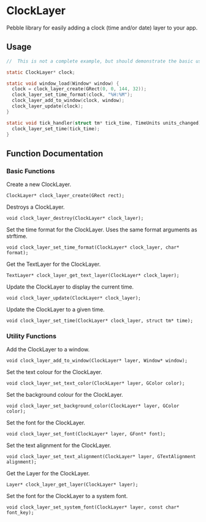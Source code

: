 # ClockLayer

Pebble library for easily adding a clock (time and/or date) layer to your app.

## Usage

````c
//  This is not a complete example, but should demonstrate the basic usage of a ClockLayer.

static ClockLayer* clock;

static void window_load(Window* window) {
  clock = clock_layer_create(GRect(0, 0, 144, 32));
  clock_layer_set_time_format(clock, "%H:%M");
  clock_layer_add_to_window(clock, window);
  clock_layer_update(clock);
}

static void tick_handler(struct tm* tick_time, TimeUnits units_changed) {
  clock_layer_set_time(tick_time);
}
````

## Function Documentation

### Basic Functions

Create a new ClockLayer.

    ClockLayer* clock_layer_create(GRect rect);

Destroys a ClockLayer.

    void clock_layer_destroy(ClockLayer* clock_layer);

Set the time format for the ClockLayer. Uses the same format arguments as strftime.

    void clock_layer_set_time_format(ClockLayer* clock_layer, char* format);

Get the TextLayer for the ClockLayer. 

    TextLayer* clock_layer_get_text_layer(ClockLayer* clock_layer);

Update the ClockLayer to display the current time.

    void clock_layer_update(ClockLayer* clock_layer);

Update the ClockLayer to a given time.
    
    void clock_layer_set_time(ClockLayer* clock_layer, struct tm* time);
    
### Utility Functions

Add the ClockLayer to a window.

    void clock_layer_add_to_window(ClockLayer* layer, Window* window);

Set the text colour for the ClockLayer.

    void clock_layer_set_text_color(ClockLayer* layer, GColor color);

Set the background colour for the ClockLayer.

    void clock_layer_set_background_color(ClockLayer* layer, GColor color);

Set the font for the ClockLayer.

    void clock_layer_set_font(ClockLayer* layer, GFont* font);

Set the text alignment for the ClockLayer.

    void clock_layer_set_text_alignment(ClockLayer* layer, GTextAlignment alignment);

Get the Layer for the ClockLayer.

    Layer* clock_layer_get_layer(ClockLayer* layer);

Set the font for the ClockLayer to a system font.

    void clock_layer_set_system_font(ClockLayer* layer, const char* font_key);

